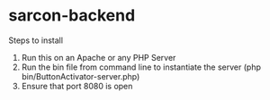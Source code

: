 # sarcon-backend

Steps to install

1. Run this on an Apache or any PHP Server
2. Run the bin file from command line to instantiate the server (php bin/ButtonActivator-server.php)
3. Ensure that port 8080 is open
